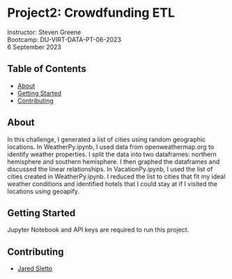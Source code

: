 # Project2: Crowdfunding ETL  
Instructor:  Steven Greene  
Bootcamp:  DU-VIRT-DATA-PT-06-2023  
6 September 2023  

## Table of Contents
- [About](#about)
- [Getting Started](#getting_started)
- [Contributing](#contributing)
  
## About
In this challenge, I generated a list of cities using random geographic locations. In WeatherPy.ipynb, I used data from openweathermap.org to identify weather properties. I split the data into two dataframes: northern hemisphere and southern hemisphere. I then graphed the dataframes and discussed the linear relationships. In VacationPy.ipynb, I used the list of cities created in WeatherPy.ipynb. I reduced the list to cities that fit my ideal weather conditions and identified hotels that I could stay at if I visited the locations using geoapify.

## Getting Started
Jupyter Notebook and API keys are required to run this project.

## Contributing
- <a href="https://www.github.com/jaredsletto/" target="_blank">Jared Sletto</a>  
